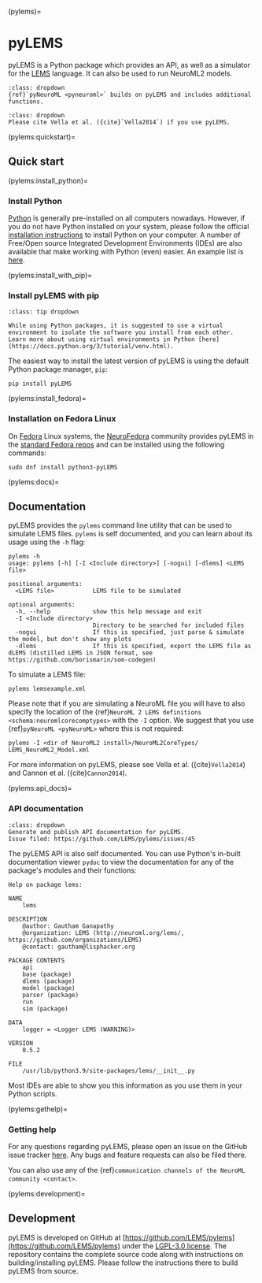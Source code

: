 (pylems)=
# pyLEMS

pyLEMS is a Python package which provides an API, as well as a simulator for the [LEMS](http://lems.github.io/LEMS) language.
It can also be used to run NeuroML2 models.
```{admonition} Use pyNeuroML
:class: dropdown
{ref}`pyNeuroML <pyneuroml>` builds on pyLEMS and includes additional functions.
```

```{admonition} Citation
:class: dropdown
Please cite Vella et al. ({cite}`Vella2014`) if you use pyLEMS.
```

(pylems:quickstart)=
## Quick start

(pylems:install_python)=
### Install Python

[Python](https://www.python.org/) is generally pre-installed on all computers nowadays.
However, if you do not have Python installed on your system, please follow the official [installation instructions](https://www.python.org/downloads/) to install Python on your computer.
A number of Free/Open source Integrated Development Environments (IDEs) are also available that make working with Python (even) easier.
An example list is [here](https://opensource.com/resources/python/ides).

(pylems:install_with_pip)=
### Install pyLEMS with pip
```{admonition} Tip: Use a virtual environment
:class: tip dropdown

While using Python packages, it is suggested to use a virtual environment to isolate the software you install from each other.
Learn more about using virtual environments in Python [here](https://docs.python.org/3/tutorial/venv.html).
```

The easiest way to install the latest version of pyLEMS is using the default Python package manager, `pip`:
```{code-block} console
pip install pyLEMS
```
(pylems:install_fedora)=
### Installation on Fedora Linux

On [Fedora](https://getfedora.org) Linux systems, the [NeuroFedora](https://neuro.fedoraproject.org) community provides pyLEMS in the [standard Fedora repos](https://src.fedoraproject.org/rpms/python-pyLEMS) and can be installed using the following commands:

```{code-block} console
sudo dnf install python3-pyLEMS
```
(pylems:docs)=
## Documentation

pyLEMS provides the `pylems` command line utility that can be used to simulate LEMS files.
`pylems` is self documented, and you can learn about its usage using the `-h` flag:

```{code-block} console
pylems -h
usage: pylems [-h] [-I <Include directory>] [-nogui] [-dlems] <LEMS file>

positional arguments:
  <LEMS file>           LEMS file to be simulated

optional arguments:
  -h, --help            show this help message and exit
  -I <Include directory>
                        Directory to be searched for included files
  -nogui                If this is specified, just parse & simulate the model, but don't show any plots
  -dlems                If this is specified, export the LEMS file as dLEMS (distilled LEMS in JSON format, see https://github.com/borismarin/som-codegen)
```

To simulate a LEMS file:

```{code-block} console
pylems lemsexample.xml

```
Please note that if you are simulating a NeuroML file you will have to also specify the location of the {ref}`NeuroML 2 LEMS definitions <schema:neuromlcorecomptypes>` with the `-I` option.
We suggest that you use {ref}`pyNeuroML <pyNeuroML>` where this is not required:
```{code-block} console
pylems -I <dir of NeuroML2 install>/NeuroML2CoreTypes/  LEMS_NeuroML2_Model.xml
```

For more information on pyLEMS, please see Vella et al. ({cite}`Vella2014`) and Cannon et al. ({cite}`Cannon2014`).

(pylems:api_docs)=
### API documentation
```{admonition} TODO!
:class: dropdown
Generate and publish API documentation for pyLEMS.
Issue filed: https://github.com/LEMS/pylems/issues/45
```
The pyLEMS API is also self documented.
You can use Python's in-built documentation viewer `pydoc` to view the documentation for any of the package's modules and their functions:

```{code-block} console
Help on package lems:

NAME
    lems

DESCRIPTION
    @author: Gautham Ganapathy
    @organization: LEMS (http://neuroml.org/lems/, https://github.com/organizations/LEMS)
    @contact: gautham@lisphacker.org

PACKAGE CONTENTS
    api
    base (package)
    dlems (package)
    model (package)
    parser (package)
    run
    sim (package)

DATA
    logger = <Logger LEMS (WARNING)>

VERSION
    0.5.2

FILE
    /usr/lib/python3.9/site-packages/lems/__init__.py

```
Most IDEs are able to show you this information as you use them in your Python scripts.

(pylems:gethelp)=
### Getting help

For any questions regarding pyLEMS, please open an issue on the GitHub issue tracker [here](https://github.com/LEMS/pylems/issues).
Any bugs and feature requests can also be filed there.

You can also use any of the {ref}`communication channels of the NeuroML community <contact>`.

(pylems:development)=
## Development

pyLEMS is developed on GitHub at [https://github.com/LEMS/pylems](https://github.com/LEMS/pylems) under the [LGPL-3.0 license](https://github.com/LEMS/pylems/blob/master/LICENSE.lesser).
The repository contains the complete source code along with instructions on building/installing pyLEMS.
Please follow the instructions there to build pyLEMS from source.
